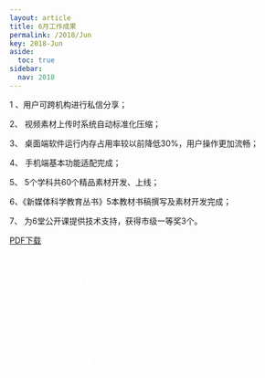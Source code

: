 ```yaml
---
layout: article
title: 6月工作成果
permalink: /2018/Jun
key: 2018-Jun
aside:
  toc: true
sidebar:
  nav: 2018
---
```


1 、用户可跨机构进行私信分享；

2、 视频素材上传时系统自动标准化压缩；

3、 桌面端软件运行内存占用率较以前降低30%，用户操作更加流畅；

4、 手机端基本功能适配完成；

5、 5个学科共60个精品素材开发、上线；

6、《新媒体科学教育丛书》5本教材书稿撰写及素材开发完成；

7、 为6堂公开课提供技术支持，获得市级一等奖3个。

[PDF下载](https://github.com/Xiyue-team/doc_monthlyreport/raw/master/pdf/%E7%81%AB%E8%8A%B1%E5%AD%A6%E9%99%A22018%E5%B9%B46%E6%9C%88%E6%9C%88%E6%8A%A5.pdf)


# <font size="5" color="white">一、内容制作</font>

# <font size="5" color="white">二、软件开发</font>

# <font size="5" color="white">三、运营支撑</font>
